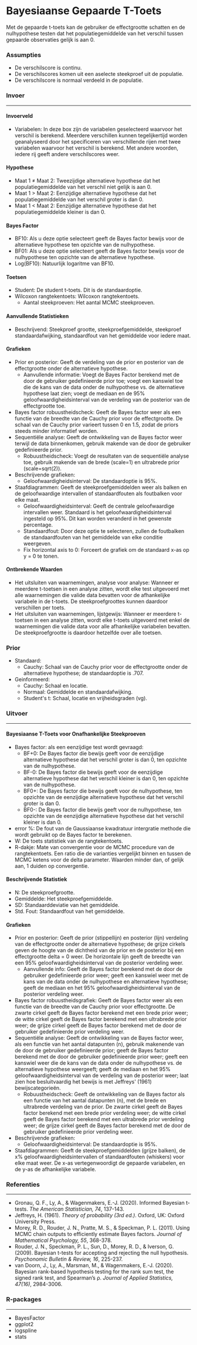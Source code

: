 Bayesiaanse Gepaarde T-Toets
===

Met de gepaarde t-toets kan de gebruiker de effectgrootte schatten en de nulhypothese testen dat het populatiegemiddelde van het verschil tussen gepaarde observaties gelijk is aan 0.

### Assumpties
- De verschilscore is continu.
- De verschilscores komen uit een aselecte steekproef uit de populatie.
- De verschilscore is normaal verdeeld in de populatie.

### Invoer
---

#### Invoerveld
- Variabelen: In deze box zijn de variabelen geselecteerd waarvoor het verschil is berekend. Meerdere verschillen kunnen tegelijkertijd worden geanalyseerd door het specificeren van verschillende rijen met twee variabelen waarvoor het verschil is berekend. Met andere woorden, iedere rij geeft andere verschilscores weer.  

#### Hypothese
- Maat 1 &ne; Maat 2: Tweezijdige alternatieve hypothese dat het populatiegemiddelde van het verschil niet gelijk is aan 0.
- Maat 1 &gt; Maat 2: Eenzijdige alternatieve hypothese dat het populatiegemiddelde van het verschil groter is dan 0.
- Maat 1 &lt; Maat 2: Eenzijdige alternatieve hypothese dat het populatiegemiddelde kleiner is dan 0.

#### Bayes Factor
-  BF10: Als u deze optie selecteert geeft de Bayes factor bewijs voor de alternatieve hypothese ten opzichte van de nulhypothese.
-  BF01: Als u deze optie selecteert geeft de Bayes factor bewijs voor de nulhypothese ten opzichte van de alternatieve hypothese.
-  Log(BF10): Natuurlijk logaritme van BF10.

#### Toetsen
- Student: De student t-toets. Dit is de standaardoptie.
- Wilcoxon rangtekentoets: Wilcoxon rangtekentoets.
  - Aantal steekproeven: Het aantal MCMC steekproeven.

#### Aanvullende Statistieken
-  Beschrijvend: Steekproef grootte, steekproefgemiddelde, steekproef standaardafwijking, standaardfout van het gemiddelde voor iedere maat.

#### Grafieken
- Prior en posterior: Geeft de verdeling van de prior en posterior van de effectgrootte onder de alternatieve hypothese.
  - Aanvullende informatie: Voegt de Bayes Factor berekend met de door de gebruiker gedefinieerde prior toe; voegt een kanswiel toe die de kans van de data onder de nulhypothese vs. de alternatieve hypothese laat zien; voegt de mediaan en de 95% geloofwaardigheidsinterval van de verdeling van de posterior van de effectgrootte toe.
- Bayes factor robuustheidscheck: Geeft de Bayes factor weer als een functie van de breedte van de Cauchy prior voor de effectgrootte. De schaal van de Cauchy prior varieert tussen 0 en 1.5, zodat de priors steeds minder informatief worden.
- Sequentiële analyse: Geeft de ontwikkeling van de Bayes factor weer terwijl de data binnenkomen, gebruik makende van de door de gebruiker gedefinieerde prior.
  - Robuustheidscheck: Voegt de resultaten van de sequentiële analyse toe, gebruik makende van de brede (scale=1) en ultrabrede prior (scale=sqrt(2)).
- Beschrijvende grafieken:
  - Geloofwaardigheidsinterval: De standaardoptie is 95%.
- Staafdiagrammen: Geeft de steekproefgemiddelden weer als balken en de geloofwaardige intervallen of standaardfouten als foutbalken voor elke maat. 
  - Geloofwaardigheidsinterval: Geeft de centrale geloofwaardige intervallen weer. Standaard is het geloofwaardigheidsinterval ingesteld op 95%. Dit kan worden veranderd in het gewenste percentage.
  - Standaardfout: Door deze optie te selecteren, zullen de foutbalken de standaardfouten van het gemiddelde van elke conditie weergeven.
  - Fix horizontal axis to 0: Forceert de grafiek om de standaard x-as op y = 0 te tonen.

 #### Ontbrekende Waarden
 - Het uitsluiten van waarnemingen, analyse voor analyse: Wanneer er meerdere t-toetsen in een analyse zitten, wordt elke test uitgevoerd met alle waarnemingen die valide data bevatten voor de afhankelijke variabele in de t-toets. De steekproefgroottes kunnen daardoor verschillen per toets.
 - Het uitsluiten van waarnemingen, lijstgewijs: Wanneer er meerdere t-toetsen in een analyse zitten, wordt elke t-toets uitgevoerd met enkel de waarnemingen die valide data voor alle afhankelijke variabelen bevatten. De steekproefgrootte is daardoor hetzelfde over alle toetsen.

### Prior
- Standaard:
   - Cauchy: Schaal van de Cauchy prior voor de effectgrootte onder de alternatieve hypothese; de standaardoptie is .707.
- Geinformeerd:
   - Cauchy: Schaal en locatie.
   - Normaal: Gemiddelde en standaardafwijking.
   - Student's t: Schaal, locatie en vrijheidsgraden (vg).

### Uitvoer
---
#### Bayesiaanse T-Toets voor Onafhankelijke Steekproeven
- Bayes factor: als een eenzijdige test wordt gevraagd:
  - BF+0: De Bayes factor die bewijs geeft voor de eenzijdige alternatieve hypothese dat het verschil groter is dan 0, ten opzichte van de nulhypothese.
  - BF-0: De Bayes factor die bewijs geeft voor de eenzijdige alternatieve hypothese dat het verschil kleiner is dan 0, ten opzichte van de nulhypothese.
  - BF0+: De Bayes factor die bewijs geeft voor de nulhypothese, ten opzichte van de eenzijdige alternatieve hypothese dat het verschil groter is dan 0.
  - BF0-: De Bayes factor die bewijs geeft voor de nulhypothese, ten opzichte van de eenzijdige alternatieve hypothese dat het verschil kleiner is dan 0.
- error %: De fout van de Gaussiaanse kwadratuur intergratie methode die wordt gebruikt op de Bayes factor te berekenen.
- W: De toets statistiek van de rangtekentoets.
- R-dakje: Mate van convergentie voor de MCMC procedure van de rangtekentoets. Een ratio die de varianties vergelijkt binnen en tussen de MCMC ketens voor de delta parameter. Waarden minder dan, of gelijk aan, 1 duiden op convergentie.

#### Beschrijvende Statistiek
- N: De steekproefgrootte.
- Gemiddelde: Het steekproefgemiddelde.
- SD: Standaarddeviatie van het gemiddelde.
- Std. Fout: Standaardfout van het gemiddelde.

#### Grafieken
- Prior en posterior: Geeft de prior (stippellijn) en posterior (lijn) verdeling van de effectgrootte onder de alternatieve hypothese; de grijze cirkels geven de hoogte van de dichtheid van de prior en de posterior bij een effectgrootte delta = 0 weer. De horizontale lijn geeft de breedte van een 95% geloofwaardigheidsinterval van de posterior verdeling weer.
  - Aanvullende info: Geeft de Bayes factor berekend met de door de gebruiker gedefinieerde prior weer; geeft een kanswiel weer met de kans van de data onder de nulhypothese en alternatieve hypothese; geeft de mediaan en het 95% geloofwaardigheidsinterval van de posterior verdeling weer.
- Bayes factor robuustheidsgrafiek: Geeft de Bayes factor weer als een functie van de breedte van de Cauchy prior voor effectgrootte. De zwarte cirkel geeft de Bayes factor berekend met een brede prior weer; de witte cirkel geeft de Bayes factor berekend met een ultrabrede prior weer; de grijze cirkel geeft de Bayes factor berekend met de door de gebruiker gedefinieerde prior verdeling weer.
- Sequentiële analyse: Geeft de ontwikkeling van de Bayes factor weer, als een functie van het aantal datapunten (n), gebruik makenende van de door de gebruiker gedefinieerde prior; geeft de Bayes factor berekend met de door de gebruiker gedefinieerde prior weer; geeft een kanswiel weer die de kans van de data onder de nulhypothese vs. de alternatieve hypothese weergeeft; geeft de mediaan en het 95% geloofwaardigheidsinterval van de verdeling van de posterior weer; laat zien hoe besluitvaardig het bewijs is met Jeffreys' (1961) bewijscategorieën.
  - Robuustheidscheck: Geeft de ontwikkeling van de Bayes factor als een functie van het aantal datapunten (n), met de brede en ultrabrede verdeling van de prior. De zwarte cirkel geeft de Bayes factor berekend met een brede prior verdeling weer; de witte cirkel geeft de Bayes factor berekend met een ultrabrede prior verdeling weer; de grijze cirkel geeft de Bayes factor berekend met de door de gebruiker gedefinieerde prior verdeling weer.
- Beschrijvende grafieken:
  - Geloofwaardigheidsinterval: De standaardoptie is 95%.
- Staafdiagrammen: Geeft de steekproefgemiddelden (grijze balken), de x% geloofwaardigheidsintervallen of standaardfouten (whiskers) voor elke maat weer. De x-as vertegenwoordigt de gepaarde variabelen, en de y-as de afhankelijke variabele.

### Referenties
---
- Gronau, Q. F., Ly, A., & Wagenmakers, E.-J. (2020). Informed Bayesian t-tests. *The American Statistician, 74*, 137-143.
- Jeffreys, H. (1961).  *Theory of probability (3rd ed.)*. Oxford, UK: Oxford University Press.
- Morey, R. D., Rouder, J. N., Pratte, M. S., & Speckman, P. L. (2011). Using MCMC chain outputs to efficiently estimate Bayes factors.  *Journal of Mathematical Psychology, 55*, 368-378.
- Rouder, J. N., Speckman, P. L., Sun, D., Morey, R. D., & Iverson, G. (2009). Bayesian t-tests for accepting and rejecting the null hypothesis.  *Psychonomic Bulletin & Review, 16*, 225-237.
- van Doorn, J., Ly, A., Marsman, M., & Wagenmakers, E.-J. (2020). Bayesian rank-based hypothesis testing for the rank sum test, the signed rank test, and Spearman’s ρ. *Journal of Applied Statistics, 47(16)*, 2984-3006.

### R-packages
---
- BayesFactor
- ggplot2
- logspline
- stats
